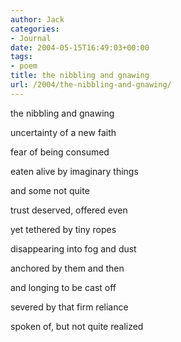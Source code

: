 ```yaml
---
author: Jack
categories:
- Journal
date: 2004-05-15T16:49:03+00:00
tags:
- poem
title: the nibbling and gnawing
url: /2004/the-nibbling-and-gnawing/
---
```


the nibbling and gnawing
  
uncertainty of a new faith
  
fear of being consumed
  
eaten alive by imaginary things
  
and some not quite

trust deserved, offered even
  
yet tethered by tiny ropes
  
disappearing into fog and dust
  
anchored by them and then
  
and longing to be cast off
  
severed by that firm reliance
  
spoken of, but not quite realized